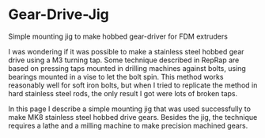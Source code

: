 # Gear-Drive-Jig
Simple mounting  jig to make hobbed gear-driver for FDM extruders

I was wondering if it was possible to make a stainless steel hobbed gear drive using a M3 turning tap. Some technique
described in RepRap are based on pressing taps mounted in drilling machines against bolts, using bearings mounted in a vise to
let the bolt spin. This method works reasonably well for soft iron bolts, but when I tried to replicate the method in hard
stainless steel rods, the only result I got were lots of broken taps.

In this page I describe a simple mounting jig that was used successfully to make MK8 stainless steel hobbed drive gears.
Besides the jig, the technique requires a lathe and a milling machine to make precision machined gears.

